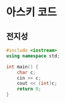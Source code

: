 # 아스키 코드

## 전지성

```cpp
#include <iostream>
using namespace std;

int main() {
    char c;
    cin >> c;
    cout << (int)c;
    return 0;
}
```
